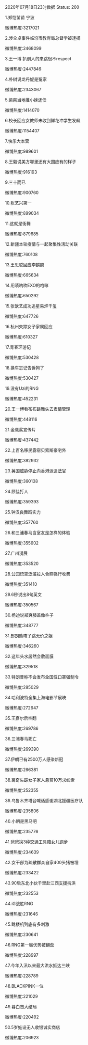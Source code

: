 2020年07月18日23时数据
Status: 200

1.郑恺苗苗 宁波

微博热度:3217021

2.涉仝卓事件临汾市教育局总督学被逮捕

微博热度:2468099

3.王一博 扒别人的来跳很不respect

微博热度:2447846

4.朴树说龙丹妮是冤家

微博热度:2343067

5.梁爽当地推小妹还债

微博热度:1414070

6.校长回应女教师未收到鲜花冲学生发飙

微博热度:1154407

7.快乐大本营

微博热度:989601

8.王毅说美方哪里还有大国应有的样子

微博热度:916193

9.三十而已

微博热度:900760

10.张艺兴第一

微博热度:899034

11.这就是街舞

微博热度:879685

12.新疆本轮疫情与一起聚集性活动关联

微博热度:760108

13.王思聪回应李麒麟

微博热度:665634

14.用唢呐吹EXO的咆哮

微博热度:650292

15.张歆艺成功追星易烊千玺

微博热度:647726

16.杭州失踪女子家属回应

微博热度:610327

17.青春环游记

微博热度:530428

18.换车忘记告诉狗了

微博热度:530427

19.没有Uzi的RNG

微博热度:452231

20.王一博看布布跳舞失去表情管理

微博热度:448116

21.金鹰奖宣传片

微博热度:437442

22.上百名移民露宿贝索斯豪宅外

微博热度:382932

23.英国威胁停止向香港派遣法官

微博热度:360138

24.顾佳打人

微博热度:359393

25.钟汉良舞蹈实力

微博热度:357760

26.和三浦春马当室友是怎样的体验

微博热度:355602

27.广州漫展

微博热度:353520

28.公园悟空泛滥拉人合照强行收费

微博热度:351410

29.6秒说出8句英文

微博热度:350567

30.杨迪说郑爽膝盖像杵子

微博热度:348777

31.郎朗熊瞎子跳无价之姐

微博热度:346260

32.这年头水居然会敷面膜

微博热度:329518

33.特朗普称不会发布全国性口罩强制令

微博热度:285029

34.哈利波特全集上海电影节展映

微博热度:272647

35.王嘉尔后空翻

微博热度:269786

36.三浦春马死亡

微博热度:269390

37.伊朗已有2500万人感染新冠

微博热度:266381

38.离奇失踪女子家人悬赏10万求线索

微博热度:252355

39.乌鲁木齐塔台喊话感谢湖北援疆医疗队

微博热度:235806

40.小朝是黑马吧

微博热度:235776

41.爸爸换3种交通工具陪女儿跑步

微博热度:234639

42.女干部为疏散群众自家400头猪被埋

微博热度:233422

43.90后东北小伙千里赴江西支援抗洪

微博热度:232553

44.iG战胜RNG

微博热度:231646

45.跳楼机到底有多刺激

微博热度:230641

46.RNG第一局优势被翻盘

微博热度:228997

47.今年入汛以来最大洪水抵达三峡

微博热度:228789

48.BLACKPINK一位

微博热度:221029

49.暮白首大结局

微博热度:220492

50.5岁娃设无人收银诚实商店

微博热度:206923

